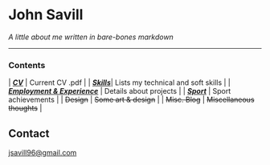 
# John Savill 
*A little about me written in bare-bones markdown*

***

### Contents

| [__*CV*__](https://john-savill.github.io/Media/Resume_2024-2.pdf) | Current CV .pdf |
| [__*Skills*__](https://john-savill.github.io/skills)| Lists my technical and soft skills |
| [__*Employment & Experience*__](https://john-savill.github.io/experience) | Details about projects |
| [__*Sport*__](https://john-savill.github.io/sports) | Sport achievements |
| ~~Design~~ | ~~Some art & design~~ |
| ~~Misc. Blog~~ | ~~Miscellaneous thoughts~~ |

## Contact
jsavill96@gmail.com

